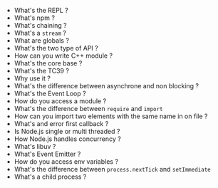 * What's the REPL ?
* What's npm ?
* What's chaining ?
* What's a `stream` ?
* What are globals ?
* What's the two type of API ?
* How can you write C++ module ?
* What's the core base ?
* What's the TC39 ?
* Why use it ?
* What's the difference between asynchrone and non blocking ?
* What's the Event Loop ?
* How do you access a module ?
* What's the difference between `require` and `import`
* How can you import two elements with the same name in on file ?
* What's and error first callback ?
* Is Node.js single or multi threaded ?
* How Node.js handles concurrency ?
* What's libuv ?
* What's Event Emitter ?
* How do you access env variables ?
* What's the difference between `process.nextTick` and `setImmediate`
* What's a child process ?
